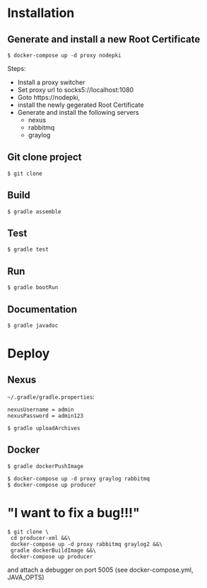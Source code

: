 # Installation

## Generate and install a new Root Certificate

```
$ docker-compose up -d proxy nodepki
```

Steps:

 * Install a proxy switcher
 * Set proxy url to socks5://localhost:1080
 * Goto https://nodepki, 
 * install the newly gegerated Root Certificate 
 * Generate and install the following servers
   * nexus
   * rabbitmq
   * graylog

## Git clone project 

```
$ git clone
```

## Build
```
$ gradle assemble
```

## Test
```
$ gradle test
```

## Run
```
$ gradle bootRun
```

## Documentation
```
$ gradle javadoc
```

# Deploy

## Nexus

`~/.gradle/gradle.properties`:

```
nexusUsername = admin
nexusPassword = admin123
```

```
$ gradle uploadArchives
```

## Docker

```
$ gradle dockerPushImage
```

```
$ docker-compose up -d proxy graylog rabbitmq
$ docker-compose up producer
```

# "I want to fix a bug!!!"

```
$ git clone \
 cd producer-xml &&\
 docker-compose up -d proxy rabbitmq graylog2 &&\
 gradle dockerBuildImage &&\
 docker-compose up producer
```

and attach a debugger on port 5005 (see docker-compose.yml, JAVA_OPTS)
